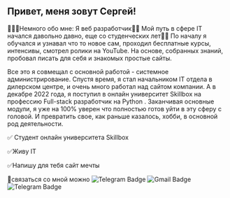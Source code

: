 ## Привет, меня зовут Сергей!

👨🏽‍💻Немного обо мне:
Я веб разработчик✌🏼 Мой путь в сфере IT начался давольно давно, еще со студенческих лет☝🏼 По началу я обучался и узнавал что то новое сам, проходил бесплатные курсы, интенсивы,  смотрел ролики на YouTube. На основе, собранных знаний, пробовал писать для себя и знакомых простые сайты. 

Все это я совмещал с основной работой - системное администрирование. Спустя время, я стал начальником IT отдела в дилерском центре, и очень много работал над сайтом компании. А в декабре 2022 года, я поступил в онлайн университет  Skillbox  на профессию  Full-stack разработчик на Python . Заканчивая основные модули, я уже на 100% уверен что  полностью готов уйти в эту сферу с головой. И превратить свое, как раньше казалось, хобби, в основной род деятельности.

✅ Студент онлайн университета Skillbox

✅Живу IT

✅Напишу для тебя сайт мечты 


<div id="badges">
  📧связаться со мной можно
  <a style="text-decoration: none" href="https://t.me/Simplegood42"><img src="https://img.shields.io/badge/telegram-blue?logo=telegram&labelColor=white" alt="Telegram Badge"/></a>
  <a style="text-decoration: none" href="mailto:sssssmishko75800@gmail.com"><img src="https://img.shields.io/badge/gmail-coral?logo=gmail&labelColor=white" alt="Gmail Badge"/></a>
</div>

<img src="https://komarev.com/ghpvc/?username=SimpleGood42-bit&style=flat-square&color=blue" alt="Telegram Badge"/>
